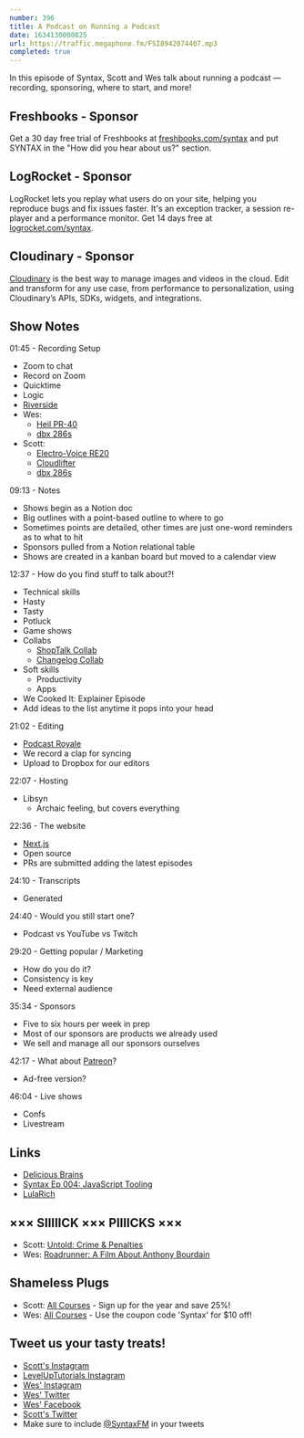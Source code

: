 ```yaml
---
number: 396
title: A Podcast on Running a Podcast
date: 1634130000825
url: https://traffic.megaphone.fm/FSI8942074407.mp3
completed: true
---
```


In this episode of Syntax, Scott and Wes talk about running a podcast — recording, sponsoring, where to start, and more!

## Freshbooks - Sponsor
Get a 30 day free trial of Freshbooks at [freshbooks.com/syntax](https://freshbooks.com/syntax) and put SYNTAX in the "How did you hear about us?" section.

## LogRocket - Sponsor
LogRocket lets you replay what users do on your site, helping you reproduce bugs and fix issues faster. It's an exception tracker, a session re-player and a performance monitor. Get 14 days free at [logrocket.com/syntax](https://logrocket.com/syntax).

## Cloudinary - Sponsor
[Cloudinary](https://cloudinary.com/?utm_source=Syntax.fm&utm_medium=Podcast&utm_content=Cloudinary_Syntax_podcast) is the best way to manage images and videos in the cloud. Edit and transform for any use case, from performance to personalization, using Cloudinary’s APIs, SDKs, widgets, and integrations.

## Show Notes
01:45 - Recording Setup
* Zoom to chat
* Record on Zoom
* Quicktime
* Logic
* [Riverside](https://riverside.fm/)
* Wes:
  * [Heil PR-40](https://www.amazon.com/PR-40-Dynamic-Studio-Recording-Microphone/dp/B000SOYOTQ)
  * [dbx 286s](https://www.amazon.com/dbx-286s-Microphone-Channel-Processor/dp/B004LWH79A/r)
* Scott:
  * [Electro-Voice RE20](https://www.amazon.com/Electro-Voice-RE20-Broadcast-Microphone-Variable-D/dp/B00KCN83V8)
  * [Cloudlifter](https://www.amazon.com/Cloud-Microphones-CL-1-Cloudlifter-1-channel/dp/B004MQSV04/)
  * [dbx 286s](https://www.amazon.com/dbx-286s-Microphone-Channel-Processor/dp/B004LWH79A/r)

09:13 - Notes
* Shows begin as a Notion doc
* Big outlines with a point-based outline to where to go
* Sometimes points are detailed, other times are just one-word reminders as to what to hit
* Sponsors pulled from a Notion relational table
* Shows are created in a kanban board but moved to a calendar view

12:37 - How do you find stuff to talk about?!
* Technical skills
* Hasty
* Tasty
* Potluck
* Game shows
* Collabs
  * [ShopTalk Collab](https://syntax.fm/show/374/shoptalk-x-syntax)
  * [Changelog Collab](https://syntax.fm/show/392/changelog-frontend-feud)
* Soft skills
  * Productivity
  * Apps
* We Cooked It: Explainer Episode
* Add ideas to the list anytime it pops into your head

21:02 - Editing
* [Podcast Royale](https://podcastroyale.net/)
* We record a clap for syncing
* Upload to Dropbox for our editors

22:07 - Hosting 
* Libsyn
  * Archaic feeling, but covers everything

22:36 - The website
* [Next.js](https://nextjs.org/)
* Open source
* PRs are submitted adding the latest episodes

24:10 - Transcripts
* Generated

24:40 - Would you still start one?
* Podcast vs YouTube vs Twitch

29:20 - Getting popular / Marketing
* How do you do it?
* Consistency is key
* Need external audience

35:34 - Sponsors
* Five to six hours per week in prep
* Most of our sponsors are products we already used
* We sell and manage all our sponsors ourselves

42:17 - What about [Patreon](https://www.patreon.com/)?
* Ad-free version?

46:04 - Live shows
* Confs
* Livestream

## Links
* [Delicious Brains](https://deliciousbrains.com/)
* [Syntax Ep 004: JavaScript Tooling](https://syntax.fm/show/004/javascript-tooling)
* [LulaRich](https://www.amazon.com/LuLaRich-Season-1/dp/B09CFXPNSX)

## ××× SIIIIICK ××× PIIIICKS ×××
* Scott: [Untold: Crime & Penalties](https://www.netflix.com/title/81026438)
* Wes: [Roadrunner: A Film About Anthony Bourdain](https://www.amazon.com/Roadrunner-Film-About-Anthony-Bourdain/dp/B09BB55XXX)

## Shameless Plugs
* Scott: [All Courses](https://www.leveluptutorials.com/pro) - Sign up for the year and save 25%!
* Wes: [All Courses](https://wesbos.com/courses/) - Use the coupon code 'Syntax' for $10 off!

## Tweet us your tasty treats!
* [Scott's Instagram](https://www.instagram.com/stolinski/)
* [LevelUpTutorials Instagram](https://www.instagram.com/LevelUpTutorials/)
* [Wes' Instagram](https://www.instagram.com/wesbos/)
* [Wes' Twitter](https://twitter.com/wesbos)
* [Wes' Facebook](https://www.facebook.com/wesbos.developer)
* [Scott's Twitter](https://twitter.com/stolinski)
* Make sure to include [@SyntaxFM](https://twitter.com/SyntaxFM) in your tweets